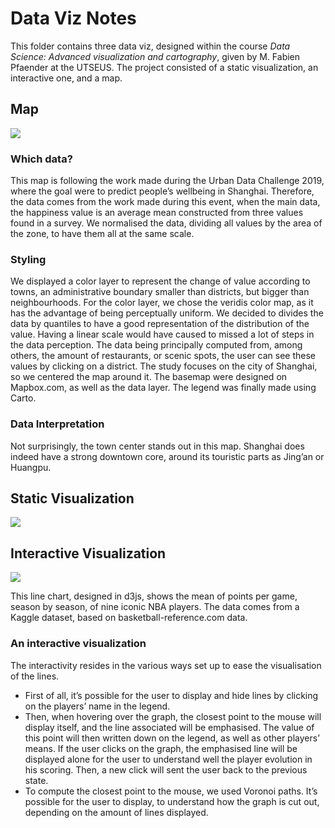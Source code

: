 # Data Viz Notes
This folder contains three data viz, designed within the course _Data Science: Advanced visualization and cartography_, given by M. Fabien Pfaender at the UTSEUS. The project consisted of a static visualization, an interactive one, and a map.

## Map
![][image-1]

### Which data?
This map is following the work made during the Urban Data Challenge 2019, where the goal were to predict people’s wellbeing in Shanghai. Therefore, the data comes from the work made during this event, when the main data, the happiness value is an average mean constructed from three values found in a survey. We normalised the data, dividing all values by the area of the zone, to have them all at the same scale. 
### Styling
We displayed a color layer to represent the change of value according to towns, an administrative boundary smaller than districts, but bigger than neighbourhoods. For the color layer, we chose the veridis color map, as it has the advantage of being perceptually uniform. We decided to divides the data by quantiles to have a good representation of the distribution of the value. Having a linear scale would have caused to missed a lot of steps in the data perception.
The data being principally computed from, among others, the amount of restaurants, or scenic spots, the user can see these values by clicking on a district.
The study focuses on the city of Shanghai, so we centered the map around it. The basemap were designed on Mapbox.com, as well as the data layer. The legend was finally made using Carto.
### Data Interpretation
Not surprisingly, the town center stands out in this map. Shanghai does indeed have a strong downtown core, around its touristic parts as Jing’an or Huangpu.

## Static Visualization
![][image-2]
## Interactive Visualization
![][image-3]

This line chart, designed in d3js, shows the mean of points per game, season by season, of nine iconic NBA players. The data comes from a Kaggle dataset, based on basketball-reference.com data. 
### An interactive visualization
The interactivity resides in the various ways set up to ease the visualisation of the lines. 
* First of all, it’s possible for the user to display and hide lines by clicking on the players’ name in the legend.
* Then, when hovering over the graph, the closest point to the mouse will display itself, and the line associated will be emphasised. The value of this point will then written down on the legend, as well as other players’ means. If the user clicks on the graph, the emphasised line will be displayed alone for the user to understand well the player evolution in his scoring. Then, a new click will sent the user back to the previous state. 
* To compute the closest point to the mouse, we used Voronoi paths. It’s possible for the user to display, to understand how the graph is cut out, depending on the amount of lines displayed.

[image-1]:	mapdemo.gif
[image-2]:	https://raw.githubusercontent.com/ramiibm/UM02-Deposit/master/Project/images/barChart.png
[image-3]:	demo.gif